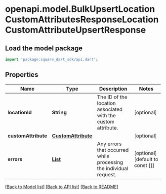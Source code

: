 # openapi.model.BulkUpsertLocationCustomAttributesResponseLocationCustomAttributeUpsertResponse

## Load the model package
```dart
import 'package:square_dart_sdk/api.dart';
```

## Properties
Name | Type | Description | Notes
------------ | ------------- | ------------- | -------------
**locationId** | **String** | The ID of the location associated with the custom attribute. | [optional] 
**customAttribute** | [**CustomAttribute**](CustomAttribute.md) |  | [optional] 
**errors** | [**List<Error>**](Error.md) | Any errors that occurred while processing the individual request. | [optional] [default to const []]

[[Back to Model list]](../README.md#documentation-for-models) [[Back to API list]](../README.md#documentation-for-api-endpoints) [[Back to README]](../README.md)


